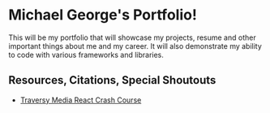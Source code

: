# Michael George's Portfolio!

This will be my portfolio that will showcase my projects, resume and other important things about me and my career. It will also demonstrate my ability to code with various frameworks and libraries. 

## Resources, Citations, Special Shoutouts 
* [Traversy Media React Crash Course](https://www.youtube.com/watch?v=sBws8MSXN7A)
